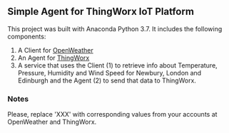 ## Simple Agent for ThingWorx IoT Platform

This project was built with Anaconda Python 3.7. It includes the following components:

1. A Client for [OpenWeather](https://openweathermap.org)
1. An Agent for [ThingWorx](https://www.ptc.com/en/products/iiot/thingworx-platform)
1. A service that uses the Client (1) to retrieve info about Temperature, Pressure, Humidity and Wind Speed for Newbury, London and Edinburgh and the Agent (2) to send that data to ThingWorx.

### Notes
Please, replace 'XXX' with corresponding values from your accounts at OpenWeather and ThingWorx.


